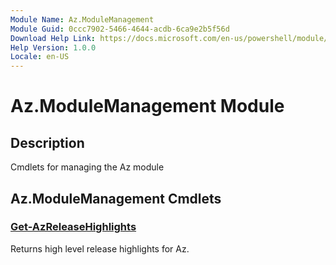 ```yaml
---
Module Name: Az.ModuleManagement
Module Guid: 0ccc7902-5466-4644-acdb-6ca9e2b5f56d
Download Help Link: https://docs.microsoft.com/en-us/powershell/module/az.modulemanagement
Help Version: 1.0.0
Locale: en-US
---
```


# Az.ModuleManagement Module
## Description
Cmdlets for managing the Az module

## Az.ModuleManagement Cmdlets
### [Get-AzReleaseHighlights](Get-AzReleaseHighlights.md)
Returns high level release highlights for Az.

